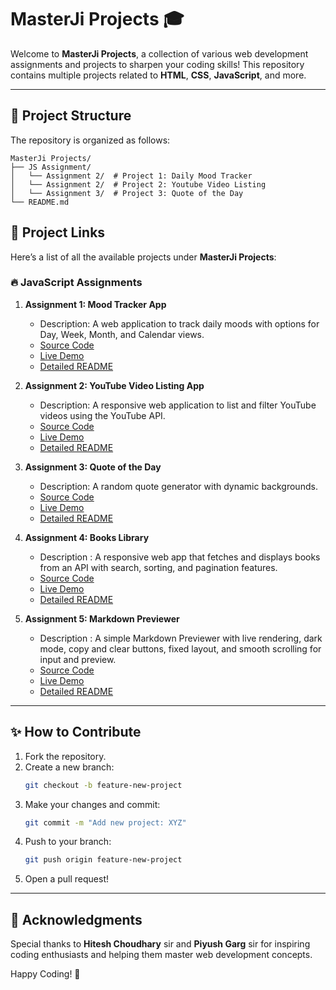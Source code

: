# MasterJi Projects 🎓

Welcome to **MasterJi Projects**, a collection of various web development assignments and projects to sharpen your coding skills! This repository contains multiple projects related to **HTML**, **CSS**, **JavaScript**, and more.

---

## 📂 Project Structure

The repository is organized as follows:
```
MasterJi Projects/
├── JS Assignment/
│   └── Assignment 2/  # Project 1: Daily Mood Tracker
│   └── Assignment 2/  # Project 2: Youtube Video Listing
│   └── Assignment 3/  # Project 3: Quote of the Day
└── README.md
```
## 🚀 Project Links

Here’s a list of all the available projects under **MasterJi Projects**:

### 🔥 JavaScript Assignments

1. **Assignment 1: Mood Tracker App**  
   - Description: A web application to track daily moods with options for Day, Week, Month, and Calendar views.
   - [Source Code](https://github.com/Garv7-tech/Chai-Cohort/tree/main/MasterJi%20Projects/JS%20Assignment/Assignment%201)  
   - [Live Demo](https://masterji-daily-mood-tracker.vercel.app/)  
   - [Detailed README](https://github.com/Garv7-tech/Chai-Cohort/blob/main/MasterJi%20Projects/JS%20Assignment/Assignment%201/README.md)

2. **Assignment 2: YouTube Video Listing App**  
   - Description: A responsive web application to list and filter YouTube videos using the YouTube API.  
   - [Source Code](https://github.com/Garv7-tech/Chai-Cohort/tree/main/MasterJi%20Projects/JS%20Assignment/Assignment%202)  
   - [Live Demo](https://vercel.com/garv7-techs-projects/video-hub-masterji)  
   - [Detailed README](https://github.com/Garv7-tech/Chai-Cohort/blob/main/MasterJi%20Projects/JS%20Assignment/Assignment%202/README.md)  

3. **Assignment 3: Quote of the Day**  
   - Description: A random quote generator with dynamic backgrounds.  
   - [Source Code](https://github.com/Garv7-tech/Chai-Cohort/tree/main/MasterJi%20Projects/JS%20Assignment/Assignment%203)  
   - [Live Demo](https://quote-display-masterji-assignment.vercel.app/)  
   - [Detailed README](https://github.com/Garv7-tech/Chai-Cohort/tree/main/MasterJi%20Projects/JS%20Assignment/Assignment%203)  


4. **Assignment 4: Books Library**
   - Description : A responsive web app that fetches and displays books from an API with search, sorting, and pagination features.
   - [Source Code](https://github.com/Garv7-tech/Chai-Cohort/tree/main/MasterJi%20Projects/JS%20Assignment/Assignment%204)
   - [Live Demo](https://masterjis-books-library.vercel.app/)  
   - [Detailed README](https://github.com/Garv7-tech/Chai-Cohort/blob/main/MasterJi%20Projects/JS%20Assignment/Assignment%204/README.md)  

5. **Assignment 5: Markdown Previewer**
   - Description : A simple Markdown Previewer with live rendering, dark mode, copy and clear buttons, fixed layout, and smooth scrolling for input and preview.
   - [Source Code](https://github.com/Garv7-tech/Chai-Cohort/tree/main/MasterJi%20Projects/JS%20Assignment/Assignment%205)
   - [Live Demo](https://masterji-markdown-previewer.vercel.app/)  
   - [Detailed README](https://github.com/Garv7-tech/Chai-Cohort/blob/main/MasterJi%20Projects/JS%20Assignment/Assignment%205/README.md)  
---

## ✨ How to Contribute

1. Fork the repository.
2. Create a new branch:
   ```bash
   git checkout -b feature-new-project
   ```
3. Make your changes and commit:
   ```bash
   git commit -m "Add new project: XYZ"
   ```
4. Push to your branch:
   ```bash
   git push origin feature-new-project
   ```
5. Open a pull request!

---

## 🙌 Acknowledgments

Special thanks to **Hitesh Choudhary** sir and **Piyush Garg** sir for inspiring coding enthusiasts and helping them master web development concepts. 

Happy Coding! 🚀


